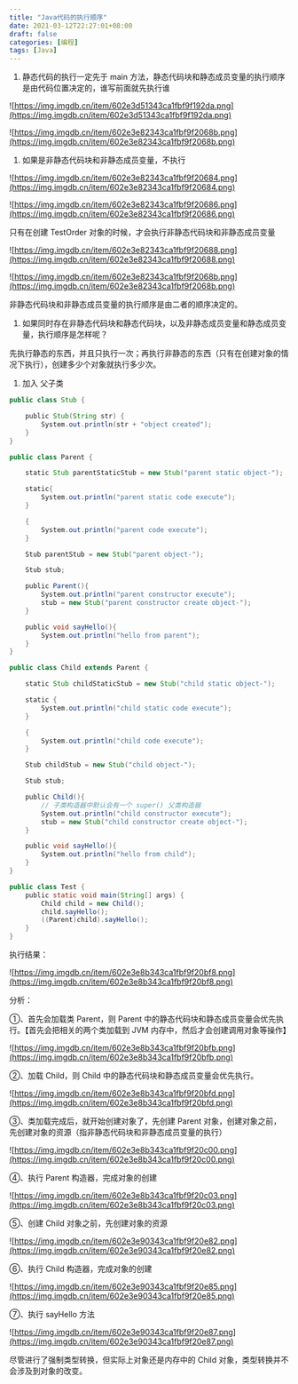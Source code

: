 ```yaml
---
title: "Java代码的执行顺序"
date: 2021-03-12T22:27:01+08:00
draft: false
categories: [编程]
tags: [Java]
---
```


1. 静态代码的执行一定先于 main 方法，静态代码块和静态成员变量的执行顺序是由代码位置决定的，谁写前面就先执行谁

![https://img.imgdb.cn/item/602e3d51343ca1fbf9f192da.png](https://img.imgdb.cn/item/602e3d51343ca1fbf9f192da.png)

![https://img.imgdb.cn/item/602e3e82343ca1fbf9f2068b.png](https://img.imgdb.cn/item/602e3e82343ca1fbf9f2068b.png)

1. 如果是非静态代码块和非静态成员变量，不执行

![https://img.imgdb.cn/item/602e3e82343ca1fbf9f20684.png](https://img.imgdb.cn/item/602e3e82343ca1fbf9f20684.png)

![https://img.imgdb.cn/item/602e3e82343ca1fbf9f20686.png](https://img.imgdb.cn/item/602e3e82343ca1fbf9f20686.png)

只有在创建 TestOrder 对象的时候，才会执行非静态代码块和非静态成员变量

![https://img.imgdb.cn/item/602e3e82343ca1fbf9f20688.png](https://img.imgdb.cn/item/602e3e82343ca1fbf9f20688.png)

![https://img.imgdb.cn/item/602e3e82343ca1fbf9f2068b.png](https://img.imgdb.cn/item/602e3e82343ca1fbf9f2068b.png)

非静态代码块和非静态成员变量的执行顺序是由二者的顺序决定的。

1. 如果同时存在非静态代码块和静态代码块，以及非静态成员变量和静态成员变量，执行顺序是怎样呢？

先执行静态的东西，并且只执行一次；再执行非静态的东西（只有在创建对象的情况下执行），创建多少个对象就执行多少次。

1. 加入 父子类

```java
public class Stub {

    public Stub(String str) {
        System.out.println(str + "object created");
    }
}

```

```java
public class Parent {

    static Stub parentStaticStub = new Stub("parent static object-");

    static{
        System.out.println("parent static code execute");
    }

    {
        System.out.println("parent code execute");
    }

    Stub parentStub = new Stub("parent object-");

    Stub stub;

    public Parent(){
        System.out.println("parent constructor execute");
        stub = new Stub("parent constructor create object-");
    }

    public void sayHello(){
        System.out.println("hello from parent");
    }
}

```

```java
public class Child extends Parent {

    static Stub childStaticStub = new Stub("child static object-");

    static {
        System.out.println("child static code execute");
    }

    {
        System.out.println("child code execute");
    }

    Stub childStub = new Stub("child object-");

    Stub stub;

    public Child(){
        // 子类构造器中默认会有一个 super() 父类构造器
        System.out.println("child constructor execute");
        stub = new Stub("child constructor create object-");
    }

    public void sayHello(){
        System.out.println("hello from child");
    }
}

```

```java
public class Test {
    public static void main(String[] args) {
        Child child = new Child();
        child.sayHello();
        ((Parent)child).sayHello();
    }
}

```

执行结果：

![https://img.imgdb.cn/item/602e3e8b343ca1fbf9f20bf8.png](https://img.imgdb.cn/item/602e3e8b343ca1fbf9f20bf8.png)

分析：

①、首先会加载类 Parent，则 Parent 中的静态代码块和静态成员变量会优先执行。【首先会把相关的两个类加载到 JVM 内存中，然后才会创建调用对象等操作】

![https://img.imgdb.cn/item/602e3e8b343ca1fbf9f20bfb.png](https://img.imgdb.cn/item/602e3e8b343ca1fbf9f20bfb.png)

②、加载 Child，则 Child 中的静态代码块和静态成员变量会优先执行。

![https://img.imgdb.cn/item/602e3e8b343ca1fbf9f20bfd.png](https://img.imgdb.cn/item/602e3e8b343ca1fbf9f20bfd.png)

③、类加载完成后，就开始创建对象了，先创建 Parent 对象，创建对象之前，先创建对象的资源（指非静态代码块和非静态成员变量的执行）

![https://img.imgdb.cn/item/602e3e8b343ca1fbf9f20c00.png](https://img.imgdb.cn/item/602e3e8b343ca1fbf9f20c00.png)

④、执行 Parent 构造器，完成对象的创建

![https://img.imgdb.cn/item/602e3e8b343ca1fbf9f20c03.png](https://img.imgdb.cn/item/602e3e8b343ca1fbf9f20c03.png)

⑤、创建 Child 对象之前，先创建对象的资源

![https://img.imgdb.cn/item/602e3e90343ca1fbf9f20e82.png](https://img.imgdb.cn/item/602e3e90343ca1fbf9f20e82.png)

⑥、执行 Child 构造器，完成对象的创建

![https://img.imgdb.cn/item/602e3e90343ca1fbf9f20e85.png](https://img.imgdb.cn/item/602e3e90343ca1fbf9f20e85.png)

⑦、执行 sayHello 方法

![https://img.imgdb.cn/item/602e3e90343ca1fbf9f20e87.png](https://img.imgdb.cn/item/602e3e90343ca1fbf9f20e87.png)

尽管进行了强制类型转换，但实际上对象还是内存中的 Child 对象，类型转换并不会涉及到对象的改变。
